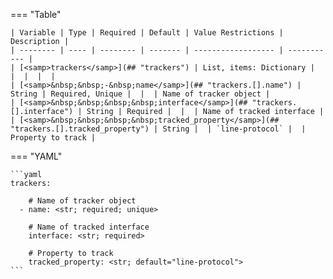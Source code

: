 <!--
  ~ Copyright (c) 2023-2024 Arista Networks, Inc.
  ~ Use of this source code is governed by the Apache License 2.0
  ~ that can be found in the LICENSE file.
  -->
=== "Table"

    | Variable | Type | Required | Default | Value Restrictions | Description |
    | -------- | ---- | -------- | ------- | ------------------ | ----------- |
    | [<samp>trackers</samp>](## "trackers") | List, items: Dictionary |  |  |  |  |
    | [<samp>&nbsp;&nbsp;-&nbsp;name</samp>](## "trackers.[].name") | String | Required, Unique |  |  | Name of tracker object |
    | [<samp>&nbsp;&nbsp;&nbsp;&nbsp;interface</samp>](## "trackers.[].interface") | String | Required |  |  | Name of tracked interface |
    | [<samp>&nbsp;&nbsp;&nbsp;&nbsp;tracked_property</samp>](## "trackers.[].tracked_property") | String |  | `line-protocol` |  | Property to track |

=== "YAML"

    ```yaml
    trackers:

        # Name of tracker object
      - name: <str; required; unique>

        # Name of tracked interface
        interface: <str; required>

        # Property to track
        tracked_property: <str; default="line-protocol">
    ```
